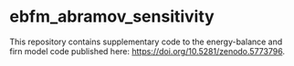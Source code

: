 # ebfm_abramov_sensitivity
This repository contains supplementary code to the energy-balance and firn model code published here: https://doi.org/10.5281/zenodo.5773796. 
